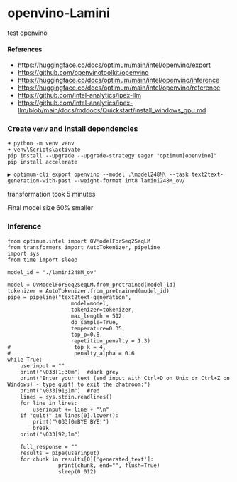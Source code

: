 # openvino-Lamini
test openvino


#### References
- https://huggingface.co/docs/optimum/main/intel/openvino/export
- https://github.com/openvinotoolkit/openvino
- https://huggingface.co/docs/optimum/main/intel/openvino/inference
- https://huggingface.co/docs/optimum/main/intel/openvino/reference
- https://github.com/intel-analytics/ipex-llm
- https://github.com/intel-analytics/ipex-llm/blob/main/docs/mddocs/Quickstart/install_windows_gpu.md


### Create `venv` and install dependencies
```
➜ python -m venv venv
➜ venv\Scripts\activate
pip install --upgrade --upgrade-strategy eager "optimum[openvino]"
pip install accelerate

▶ optimum-cli export openvino --model .\model248M\ --task text2text-generation-with-past --weight-format int8 lamini248M_ov/
```

transformation took 5 minutes

Final model size 60% smaller


### Inference
```
from optimum.intel import OVModelForSeq2SeqLM
from transformers import AutoTokenizer, pipeline
import sys
from time import sleep

model_id = "./lamini248M_ov"

model = OVModelForSeq2SeqLM.from_pretrained(model_id)
tokenizer = AutoTokenizer.from_pretrained(model_id)
pipe = pipeline("text2text-generation", 
                    model=model, 
                    tokenizer=tokenizer,
                    max_length = 512, 
                    do_sample=True,
                    temperature=0.35,
                    top_p=0.8,
                    repetition_penalty = 1.3)
#                    top_k = 4,
#                    penalty_alpha = 0.6
while True:      
    userinput = ""
    print("\033[1;30m")  #dark grey
    print("Enter your text (end input with Ctrl+D on Unix or Ctrl+Z on Windows) - type quit! to exit the chatroom:")
    print("\033[91;1m")  #red
    lines = sys.stdin.readlines()
    for line in lines:
        userinput += line + "\n"
    if "quit!" in lines[0].lower():
        print("\033[0mBYE BYE!")
        break
    print("\033[92;1m")

    full_response = ""
    results = pipe(userinput)
    for chunk in results[0]['generated_text']:
                print(chunk, end="", flush=True)
                sleep(0.012)                        
   
```

